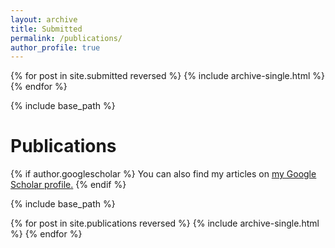```yaml
---
layout: archive
title: Submitted
permalink: /publications/
author_profile: true
---
```


{% for post in site.submitted reversed %}
  {% include archive-single.html %}
{% endfor %}

{% include base_path %}

Publications
======

{% if author.googlescholar %}
  You can also find my articles on <u><a href="{{author.googlescholar}}">my Google Scholar profile</a>.</u>
{% endif %}

{% include base_path %}

{% for post in site.publications reversed %}
  {% include archive-single.html %}
{% endfor %}

